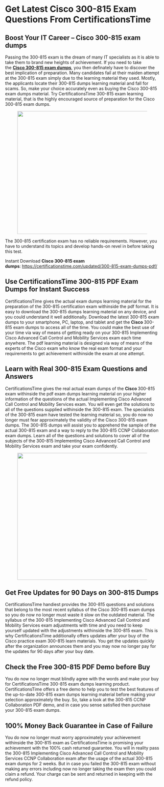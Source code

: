 # Get Latest Cisco 300-815 Exam Questions From CertificationsTime
<h2>Boost Your IT Career &ndash; Cisco 300-815 exam dumps</h2>
<p>Passing the 300-815 exam is the dream of many IT specialists as it is able to take them to brand new heights of achievement. If you need to take the&nbsp;<strong><a href="https://certificationstime.com/updated/300-815-exam-dumps-pdf/">Cisco 300-815 exam dumps</a></strong>, you then definately have to discover the best implication of preparation. Many candidates fail at their maiden attempt at the 300-815 exam simply due to the learning material they used. Mostly, the applicants locate their 300-815 dumps learning material and fall for scams. So, make your choice accurately even as buying the Cisco 300-815 exam dumps material. Try CertificationsTime 300-815 exam learning material, that is the highly encouraged source of preparation for the Cisco 300-815 exam dumps.</p>
<figure class="wp-block-image size-full"><img class="wp-image-166" src="https://a.tdgjobs.xyz/wp-content/uploads/2022/03/certificationstime-banner.png" sizes="(max-width: 780px) 100vw, 780px" srcset="https://a.tdgjobs.xyz/wp-content/uploads/2022/03/certificationstime-banner.png 780w, https://a.tdgjobs.xyz/wp-content/uploads/2022/03/certificationstime-banner-300x154.png 300w, https://a.tdgjobs.xyz/wp-content/uploads/2022/03/certificationstime-banner-768x394.png 768w" alt="" width="780" height="400" /></figure>
<p>The 300-815 certification exam has no reliable requirements. However, you have to understand its topics and develop hands-on revel in before taking this test.</p>
<p>Instant Download&nbsp;<strong>Cisco 300-815 exam dumps</strong>:&nbsp;<a href="https://certificationstime.com/updated/300-815-exam-dumps-pdf/">https://certificationstime.com/updated/300-815-exam-dumps-pdf/</a></p>
<h2>Use CertificationsTime 300-815 PDF Exam Dumps for Instant Success</h2>
<p>CertificationsTime gives the actual exam dumps learning material for the preparation of the 300-815 certification exam withinside the pdf format. It is easy to download the 300-815 dumps learning material on any device, and you could understand it well additionally. Download the latest 300-815 exam dumps to your smartphone, PC, laptop, and tablet and get the&nbsp;<strong>Cisco&nbsp;</strong>300-815 exam dumps to access all of the time. You could make the best use of your time via way of means of getting ready on your 300-815 Implementing Cisco Advanced Call Control and Mobility Services exam each time anywhere. The pdf learning material is designed via way of means of the experts of the Cisco exam who know the real exam format and your requirements to get achievement withinside the exam at one attempt.</p>
<h2>Learn with Real 300-815 Exam Questions and Answers</h2>
<p>CertificationsTime gives the real actual exam dumps of the&nbsp;<strong>Cisco&nbsp;</strong>300-815 exam withinside the pdf exam dumps learning material on your higher information of the questions of the actual Implementing Cisco Advanced Call Control and Mobility Services exam. You will even get the solutions to all of the questions supplied withinside the 300-815 exam. The specialists of the 300-815 exam have tested the learning material so, you do now no longer must fear approximately the validity of the Cisco 300-815 exam dumps. The 300-815 dumps will assist you to apprehend the sample of the actual 300-815 exam and a way to reply to the 300-815 CCNP Collaboration exam dumps. Learn all of the questions and solutions to cover all of the subjects of the 300-815 Implementing Cisco Advanced Call Control and Mobility Services exam and take your exam confidently.</p>
<figure class="wp-block-image size-large"><img class="wp-image-21" src="https://a.tdgjobs.xyz/wp-content/uploads/2021/10/certificationstime-banner-2-1024x413.png" sizes="(max-width: 1024px) 100vw, 1024px" srcset="https://a.tdgjobs.xyz/wp-content/uploads/2021/10/certificationstime-banner-2-1024x413.png 1024w, https://a.tdgjobs.xyz/wp-content/uploads/2021/10/certificationstime-banner-2-300x121.png 300w, https://a.tdgjobs.xyz/wp-content/uploads/2021/10/certificationstime-banner-2-768x310.png 768w, https://a.tdgjobs.xyz/wp-content/uploads/2021/10/certificationstime-banner-2.png 1200w" alt="" width="1024" height="413" /></figure>
<h2>Get Free Updates for 90 Days on 300-815 Dumps</h2>
<p>CertificationsTime handiest provides the 300-815 questions and solutions that belong to the most recent syllabus of the Cisco 300-815 exam dumps so you do now no longer must waste it slow on the outdated material. The syllabus of the 300-815 Implementing Cisco Advanced Call Control and Mobility Services exam adjustments with time and you need to keep yourself updated with the adjustments withinside the 300-815 exam. This is why CertificationsTime additionally offers updates after your buy of the Cisco practice exam 300-815 learn materials. You get the updates quickly after the organization announces them and you may now no longer pay for the updates for 90 days after your buy date.</p>
<h2>Check the Free 300-815 PDF Demo before Buy</h2>
<p>You do now no longer must blindly agree with the words and make your buy for CertificationsTime 300-815 exam dumps learning product. CertificationsTime offers a free demo to help you to test the best features of the up-to-date 300-815 exam dumps learning material before making your selection approximately the buy. So, take a look at the 300-815 CCNP Collaboration PDF demo, and in case you sense satisfied then purchase your 300-815 exam dumps.</p>
<h2>100% Money Back Guarantee in Case of Failure</h2>
<p>You do now no longer must worry approximately your achievement withinside the 300-815 exam as CertificationsTime is promising your achievement with the 100% cash returned guarantee. You will in reality pass the 300-815 Implementing Cisco Advanced Call Control and Mobility Services CCNP Collaboration exam after the usage of the actual 300-815 exam dumps for 2 weeks. But in case you failed the 300-815 exam without making any errors including now no longer taking the exam then you could claim a refund. Your charge can be sent and returned in keeping with the refund policy.</p>
